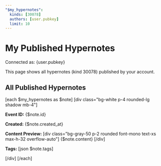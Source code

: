 ```yaml
---
"$my_hypernotes":
  kinds: [30078]
  authors: [user.pubkey]
  limit: 10
---
```


# My Published Hypernotes

Connected as: {user.pubkey}

This page shows all hypernotes (kind 30078) published by your account.

## All Published Hypernotes

[each $my_hypernotes as $note]
[div class="bg-white p-4 rounded-lg shadow mb-4"]

**Event ID:** {$note.id}

**Created:** {$note.created_at}

**Content Preview:**
[div class="bg-gray-50 p-2 rounded font-mono text-xs max-h-32 overflow-auto"]
{$note.content}
[/div]

**Tags:**
[json $note.tags]

[/div]
[/each]
